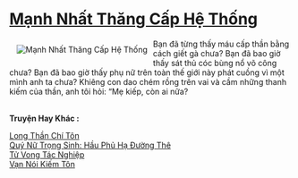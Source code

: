 <a href="https://truyenwiki.net/manh-nhat-thang-cap-he-thong.35098/" title="Mạnh Nhất Thăng Cấp Hệ Thống"><h1>Mạnh Nhất Thăng Cấp Hệ Thống</h1></a><div style="display:table"><img align="right" style="float: left; padding: 10px;" src="https://truyenwiki.net/a/img/str/src/35098.jpg" alt="Mạnh Nhất Thăng Cấp Hệ Thống">Bạn đã từng thấy máu cấp thần bằng cách giết gà chưa? Bạn đã bao giờ thấy sát thủ cóc bùng nổ võ công chưa? Bạn đã bao giờ thấy phụ nữ trên toàn thế giới này phát cuồng vì một mình anh ta chưa? Khiêng con dao chém rồng trên vai và cầm những thanh kiếm của thần, anh tôi hỏi: “Mẹ kiếp, còn ai nữa?</div><p><br><b>Truyện Hay Khác :</b></p><a href="https://truyenwiki.net/long-than-chi-ton.35085/" alt="Long Thần Chí Tôn">Long Thần Chí Tôn</a><br/><a href="https://github.com/nownovels/wikidich/tree/master/truyenhay/35641" alt="Quý Nữ Trọng Sinh: Hầu Phủ Hạ Đường Thê">Quý Nữ Trọng Sinh: Hầu Phủ Hạ Đường Thê</a><br/><a href="https://sangtacviet.wordpress.com/2020/10/22/tu-vong-tac-nghiep/" alt="Tử Vong Tác Nghiệp">Tử Vong Tác Nghiệp</a><br/><a href="https://sangtacviet.wordpress.com/2020/10/22/van-noi-kiem-ton/" alt="Vạn Nói Kiếm Tôn">Vạn Nói Kiếm Tôn</a><br/>